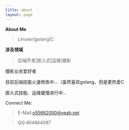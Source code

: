 ```yaml
---
title: about
layout: page
---
```


**About Me**

>Linuxer|golang|C

**涉及领域**

>后端开发|嵌入式|运维|摄影

摄影业余爱好者

目前后端技能火速修炼中...（虽然喜欢golang，但是更热爱C

嵌入式技能、运维缓慢进行中...

Connect Me:
>E-Mail:o55662000@yeah.net

>QQ:404864087
